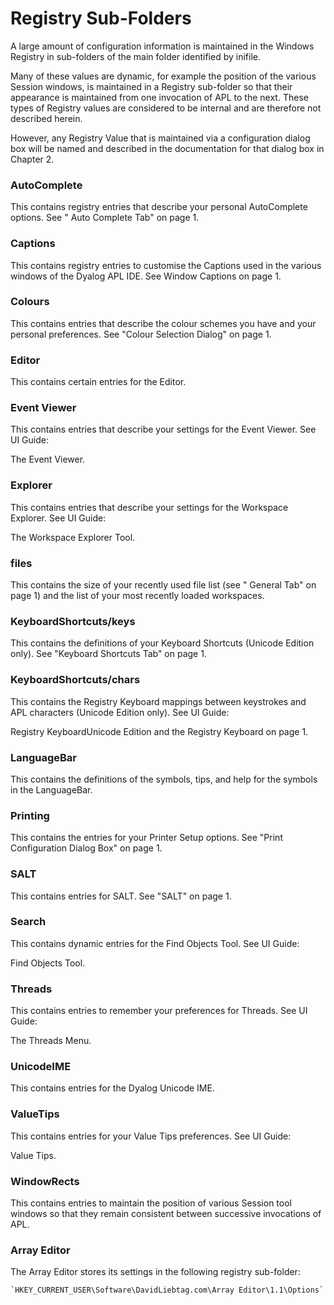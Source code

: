 # Registry Sub-Folders

A large amount of configuration information is maintained in the Windows Registry in sub-folders of the main folder identified by inifile.

Many of these values are dynamic, for example the position of the various Session windows, is maintained in a Registry sub-folder so that their appearance is maintained from one invocation of APL to the next. These types of Registry values are considered to be internal and are therefore not described herein.

However, any Registry Value that is maintained via a configuration dialog box will be named and described in the documentation for that dialog box in Chapter 2.

### AutoComplete

This contains registry entries that describe your personal AutoComplete options. See " Auto Complete Tab" on page 1.

### Captions

This contains registry entries to customise the Captions used in the various windows of the Dyalog APL IDE. See Window Captions  on page 1.

### Colours

This contains entries that describe the colour schemes you have and your personal preferences. See "Colour Selection Dialog" on page 1.

### Editor

This contains certain entries for the Editor.

### Event Viewer

This contains entries that describe your settings for the Event Viewer. See 
UI Guide: 

The Event Viewer.

### Explorer

This contains entries that describe your settings for the Workspace Explorer. See 
UI Guide: 

The Workspace Explorer Tool.

### files

This contains the size of your recently used file list (see " General Tab" on page 1) and the list of your most recently loaded workspaces.

### KeyboardShortcuts/keys

This contains the definitions of your Keyboard Shortcuts (Unicode Edition only). See "Keyboard Shortcuts Tab" on page 1.

### KeyboardShortcuts/chars

This contains the Registry Keyboard mappings between keystrokes and APL characters (Unicode Edition only). See 
UI Guide: 

Registry KeyboardUnicode Edition and the Registry Keyboard on page 1.

### LanguageBar

This contains the definitions of the symbols, tips, and help for the symbols in the LanguageBar.

### Printing

This contains the entries for your Printer Setup options. See  "Print Configuration Dialog Box" on page 1.

### SALT

This contains entries for SALT. See "SALT" on page 1.

### Search

This contains dynamic entries for the Find Objects Tool. See 
UI Guide: 

Find Objects Tool.

### Threads

This contains entries to remember your preferences for Threads. See 
UI Guide: 

The Threads Menu.

### UnicodeIME

This contains entries for the Dyalog Unicode IME.

### ValueTips

This contains entries for your Value Tips preferences. See 
UI Guide: 

Value Tips.

### WindowRects

This contains entries to maintain the position of various Session tool windows so that they remain consistent between successive invocations of APL.

### Array Editor

The Array Editor stores its settings in the following registry sub-folder:
```apl
`HKEY_CURRENT_USER\Software\DavidLiebtag.com\Array Editor\1.1\Options`
```
